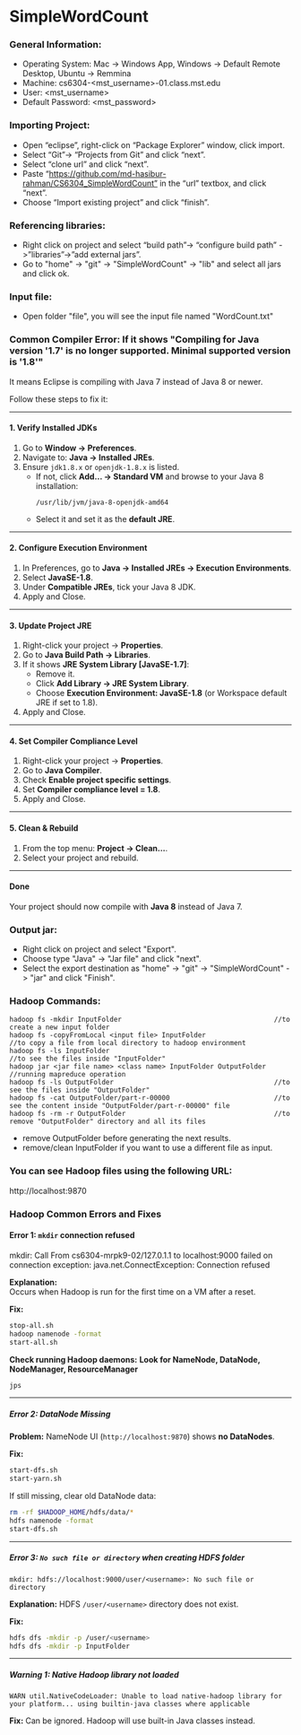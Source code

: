 # SimpleWordCount

### General Information:

* Operating System:         Mac -> Windows App, Windows -> Default Remote Desktop, Ubuntu -> Remmina
* Machine:                  cs6304-<mst_username>-01.class.mst.edu
* User:                     <mst_username>
* Default Password:         <mst_password>

### Importing Project:
* Open “eclipse”, right-click on “Package Explorer” window, click import.
* Select “Git”-> “Projects from Git” and click “next”.
* Select “clone url” and click “next”.
* Paste “https://github.com/md-hasibur-rahman/CS6304_SimpleWordCount” in the “url” textbox, and click “next”. 
* Choose “Import existing project” and click “finish”.

### Referencing libraries:
* Right click on project and select “build path”-> “configure build path” ->”libraries”->”add external jars”.
* Go to "home" -> "git" -> "SimpleWordCount" -> "lib" and select all jars and click ok.

### Input file:
* Open folder "file", you will see the input file named "WordCount.txt"

### Common Compiler Error: If it shows "Compiling for Java version '1.7' is no longer supported. Minimal supported version is '1.8'" 

It means Eclipse is compiling with Java 7 instead of Java 8 or newer.

Follow these steps to fix it:

---

#### 1. Verify Installed JDKs
1. Go to **Window → Preferences**.
2. Navigate to: **Java → Installed JREs**.
3. Ensure `jdk1.8.x` or `openjdk-1.8.x` is listed.
   - If not, click **Add… → Standard VM** and browse to your Java 8 installation:
     ```
     /usr/lib/jvm/java-8-openjdk-amd64
     ```
   - Select it and set it as the **default JRE**.

---

#### 2. Configure Execution Environment
1. In Preferences, go to **Java → Installed JREs → Execution Environments**.
2. Select **JavaSE-1.8**.
3. Under **Compatible JREs**, tick your Java 8 JDK.
4. Apply and Close.

---

#### 3. Update Project JRE
1. Right-click your project → **Properties**.
2. Go to **Java Build Path → Libraries**.
3. If it shows **JRE System Library [JavaSE-1.7]**:
   - Remove it.
   - Click **Add Library → JRE System Library**.
   - Choose **Execution Environment: JavaSE-1.8** (or Workspace default JRE if set to 1.8).
4. Apply and Close.

---

#### 4. Set Compiler Compliance Level
1. Right-click your project → **Properties**.
2. Go to **Java Compiler**.
3. Check **Enable project specific settings**.
4. Set **Compiler compliance level = 1.8**.
5. Apply and Close.

---

#### 5. Clean & Rebuild
1. From the top menu: **Project → Clean…**.
2. Select your project and rebuild.

---

#### Done
Your project should now compile with **Java 8** instead of Java 7.

### Output jar:
* Right click on project and select "Export".
* Choose type "Java" -> "Jar file" and click "next".
* Select the export destination as "home" -> "git" -> "SimpleWordCount" -> "jar" and click "Finish".

### Hadoop Commands:
```
hadoop fs -mkdir InputFolder                                      //to create a new input folder
hadoop fs -copyFromLocal <input file> InputFolder                  //to copy a file from local directory to hadoop environment
hadoop fs -ls InputFolder                                          //to see the files inside "InputFolder"
hadoop jar <jar file name> <class name> InputFolder OutputFolder   //running mapreduce operation
hadoop fs -ls OutputFolder                                        //to see the files inside "OutputFolder"
hadoop fs -cat OutputFolder/part-r-00000                          //to see the content inside "OutputFolder/part-r-00000" file
hadoop fs -rm -r OutputFolder                                     //to remove "OutputFolder" directory and all its files
```

- remove OutputFolder before generating the next results.
- remove/clean InputFolder if you want to use a different file as input.

### You can see Hadoop files using the following URL:
http://localhost:9870



### Hadoop Common Errors and Fixes

#### Error 1: `mkdir` connection refused


mkdir: Call From cs6304-mrpk9-02/127.0.1.1 to localhost:9000 failed
on connection exception: java.net.ConnectException: Connection refused

**Explanation:**  
Occurs when Hadoop is run for the first time on a VM after a reset.  

**Fix:**
```bash
stop-all.sh
hadoop namenode -format
start-all.sh
````

**Check running Hadoop daemons:**
**Look for NameNode, DataNode, NodeManager, ResourceManager**

```bash
jps
```

---

##### Error 2: DataNode Missing

**Problem:** NameNode UI (`http://localhost:9870`) shows **no DataNodes**.

**Fix:**

```bash
start-dfs.sh
start-yarn.sh
```

If still missing, clear old DataNode data:

```bash
rm -rf $HADOOP_HOME/hdfs/data/*
hdfs namenode -format
start-dfs.sh
```

---

##### Error 3: `No such file or directory` when creating HDFS folder

```
mkdir: hdfs://localhost:9000/user/<username>: No such file or directory
```

**Explanation:**
HDFS `/user/<username>` directory does not exist.

**Fix:**

```bash
hdfs dfs -mkdir -p /user/<username>
hdfs dfs -mkdir -p InputFolder
```

---

##### Warning 1: Native Hadoop library not loaded

```
WARN util.NativeCodeLoader: Unable to load native-hadoop library for your platform... using builtin-java classes where applicable
```

**Fix:** Can be ignored. Hadoop will use built-in Java classes instead.

```
